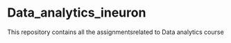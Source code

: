 # Data_analytics_ineuron
This repository contains all the assignmentsrelated to Data analytics course
